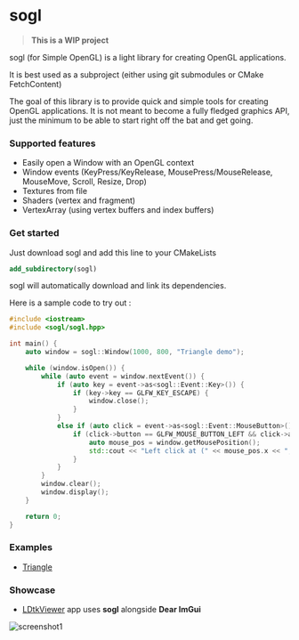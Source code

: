 # sogl

>**This is a WIP project**

sogl (for Simple OpenGL) is a light library for creating OpenGL applications.

It is best used as a subproject (either using git submodules or CMake FetchContent)

The goal of this library is to provide quick and simple tools for creating OpenGL applications.
It is not meant to become a fully fledged graphics API, just the minimum to be able to start right off the bat
and get going.

### Supported features

- Easily open a Window with an OpenGL context
- Window events (KeyPress/KeyRelease, MousePress/MouseRelease, MouseMove, Scroll, Resize, Drop)
- Textures from file
- Shaders (vertex and fragment)
- VertexArray (using vertex buffers and index buffers)

### Get started

Just download sogl and add this line to your CMakeLists

```cmake
add_subdirectory(sogl)
```

sogl will automatically download and link its dependencies.

Here is a sample code to try out :

```c++
#include <iostream>
#include <sogl/sogl.hpp>

int main() {
    auto window = sogl::Window(1000, 800, "Triangle demo");

    while (window.isOpen()) {
        while (auto event = window.nextEvent()) {
            if (auto key = event->as<sogl::Event::Key>()) {
                if (key->key == GLFW_KEY_ESCAPE) {
                    window.close();
                }
            }
            else if (auto click = event->as<sogl::Event::MouseButton>()){
                if (click->button == GLFW_MOUSE_BUTTON_LEFT && click->action == GLFW_PRESS) {
                    auto mouse_pos = window.getMousePosition();
                    std::cout << "Left click at (" << mouse_pos.x << ", " << mouse_pos.y << ")\n";
                }
            }
        }
        window.clear();
        window.display();
    }

    return 0;
}
```

### Examples

- [Triangle](https://github.com/Madour/sogl/blob/master/examples/triangle.cpp)

### Showcase

- [LDtkViewer](https://github.com/Madour/LDtkViewer) app uses **sogl** alongside **Dear ImGui**

![screenshot1](https://user-images.githubusercontent.com/11854124/161399326-e651cff6-383a-4d0d-9b0c-578cbdcbebf7.png)

